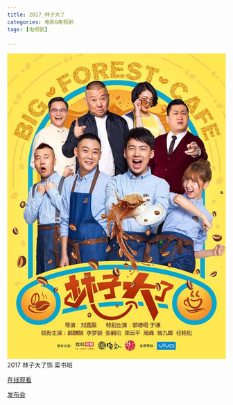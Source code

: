 ```yaml
---
title: 2017_林子大了
categories: 电影&电视剧
tags: [电视剧]

---
```




![](https://raw.githubusercontent.com/rhenginium/image/main/c1b01a26effb40abb921b15d68b84cca.jpeg)2017 林子大了饰 栾书培 

[在线观看](https://tv.sohu.com/20170331/n485861239.shtml) 

[发布会](https://m.weibo.cn/5861476453/4617518667269040)